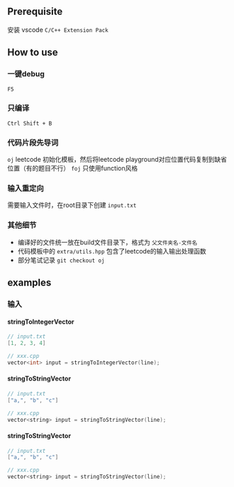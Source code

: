 ## Prerequisite

安装 vscode `C/C++ Extension Pack`

## How to use

### 一键debug

`F5`

### 只编译


`Ctrl Shift + B`

### 代码片段先导词


`oj` leetcode 初始化模板，然后将leetcode playground对应位置代码复制到缺省位置（有的题目不行）
`foj` 只使用function风格

### 输入重定向

需要输入文件时，在root目录下创建 `input.txt`

### 其他细节
* 编译好的文件统一放在build文件目录下，格式为 `父文件夹名-文件名`
* 代码模板中的 `extra/utils.hpp` 包含了leetcode的输入输出处理函数
* 部分笔试记录 `git checkout oj`

## examples

### 输入

#### stringToIntegerVector
```cpp
// input.txt
[1, 2, 3, 4]

// xxx.cpp
vector<int> input = stringToIntegerVector(line);

```

#### stringToStringVector
```cpp
// input.txt
["a,", "b", "c"]

// xxx.cpp
vector<string> input = stringToStringVector(line);

```

#### stringToStringVector
```cpp
// input.txt
["a,", "b", "c"]

// xxx.cpp
vector<string> input = stringToStringVector(line);

```


